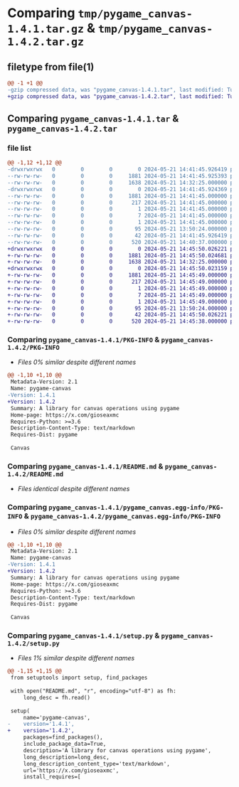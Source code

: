 # Comparing `tmp/pygame_canvas-1.4.1.tar.gz` & `tmp/pygame_canvas-1.4.2.tar.gz`

## filetype from file(1)

```diff
@@ -1 +1 @@
-gzip compressed data, was "pygame_canvas-1.4.1.tar", last modified: Tue May 21 14:41:45 2024, max compression
+gzip compressed data, was "pygame_canvas-1.4.2.tar", last modified: Tue May 21 14:45:50 2024, max compression
```

## Comparing `pygame_canvas-1.4.1.tar` & `pygame_canvas-1.4.2.tar`

### file list

```diff
@@ -1,12 +1,12 @@
-drwxrwxrwx   0        0        0        0 2024-05-21 14:41:45.926419 pygame_canvas-1.4.1/
--rw-rw-rw-   0        0        0     1881 2024-05-21 14:41:45.925393 pygame_canvas-1.4.1/PKG-INFO
--rw-rw-rw-   0        0        0     1638 2024-05-21 14:32:25.000000 pygame_canvas-1.4.1/README.md
-drwxrwxrwx   0        0        0        0 2024-05-21 14:41:45.924369 pygame_canvas-1.4.1/pygame_canvas.egg-info/
--rw-rw-rw-   0        0        0     1881 2024-05-21 14:41:45.000000 pygame_canvas-1.4.1/pygame_canvas.egg-info/PKG-INFO
--rw-rw-rw-   0        0        0      217 2024-05-21 14:41:45.000000 pygame_canvas-1.4.1/pygame_canvas.egg-info/SOURCES.txt
--rw-rw-rw-   0        0        0        1 2024-05-21 14:41:45.000000 pygame_canvas-1.4.1/pygame_canvas.egg-info/dependency_links.txt
--rw-rw-rw-   0        0        0        7 2024-05-21 14:41:45.000000 pygame_canvas-1.4.1/pygame_canvas.egg-info/requires.txt
--rw-rw-rw-   0        0        0        1 2024-05-21 14:41:45.000000 pygame_canvas-1.4.1/pygame_canvas.egg-info/top_level.txt
--rw-rw-rw-   0        0        0       95 2024-05-21 13:50:24.000000 pygame_canvas-1.4.1/pyproject.toml
--rw-rw-rw-   0        0        0       42 2024-05-21 14:41:45.926419 pygame_canvas-1.4.1/setup.cfg
--rw-rw-rw-   0        0        0      520 2024-05-21 14:40:37.000000 pygame_canvas-1.4.1/setup.py
+drwxrwxrwx   0        0        0        0 2024-05-21 14:45:50.026221 pygame_canvas-1.4.2/
+-rw-rw-rw-   0        0        0     1881 2024-05-21 14:45:50.024681 pygame_canvas-1.4.2/PKG-INFO
+-rw-rw-rw-   0        0        0     1638 2024-05-21 14:32:25.000000 pygame_canvas-1.4.2/README.md
+drwxrwxrwx   0        0        0        0 2024-05-21 14:45:50.023159 pygame_canvas-1.4.2/pygame_canvas.egg-info/
+-rw-rw-rw-   0        0        0     1881 2024-05-21 14:45:49.000000 pygame_canvas-1.4.2/pygame_canvas.egg-info/PKG-INFO
+-rw-rw-rw-   0        0        0      217 2024-05-21 14:45:49.000000 pygame_canvas-1.4.2/pygame_canvas.egg-info/SOURCES.txt
+-rw-rw-rw-   0        0        0        1 2024-05-21 14:45:49.000000 pygame_canvas-1.4.2/pygame_canvas.egg-info/dependency_links.txt
+-rw-rw-rw-   0        0        0        7 2024-05-21 14:45:49.000000 pygame_canvas-1.4.2/pygame_canvas.egg-info/requires.txt
+-rw-rw-rw-   0        0        0        1 2024-05-21 14:45:49.000000 pygame_canvas-1.4.2/pygame_canvas.egg-info/top_level.txt
+-rw-rw-rw-   0        0        0       95 2024-05-21 13:50:24.000000 pygame_canvas-1.4.2/pyproject.toml
+-rw-rw-rw-   0        0        0       42 2024-05-21 14:45:50.026221 pygame_canvas-1.4.2/setup.cfg
+-rw-rw-rw-   0        0        0      520 2024-05-21 14:45:38.000000 pygame_canvas-1.4.2/setup.py
```

### Comparing `pygame_canvas-1.4.1/PKG-INFO` & `pygame_canvas-1.4.2/PKG-INFO`

 * *Files 0% similar despite different names*

```diff
@@ -1,10 +1,10 @@
 Metadata-Version: 2.1
 Name: pygame-canvas
-Version: 1.4.1
+Version: 1.4.2
 Summary: A library for canvas operations using pygame
 Home-page: https://x.com/gioseaxmc
 Requires-Python: >=3.6
 Description-Content-Type: text/markdown
 Requires-Dist: pygame
 
 Canvas
```

### Comparing `pygame_canvas-1.4.1/README.md` & `pygame_canvas-1.4.2/README.md`

 * *Files identical despite different names*

### Comparing `pygame_canvas-1.4.1/pygame_canvas.egg-info/PKG-INFO` & `pygame_canvas-1.4.2/pygame_canvas.egg-info/PKG-INFO`

 * *Files 0% similar despite different names*

```diff
@@ -1,10 +1,10 @@
 Metadata-Version: 2.1
 Name: pygame-canvas
-Version: 1.4.1
+Version: 1.4.2
 Summary: A library for canvas operations using pygame
 Home-page: https://x.com/gioseaxmc
 Requires-Python: >=3.6
 Description-Content-Type: text/markdown
 Requires-Dist: pygame
 
 Canvas
```

### Comparing `pygame_canvas-1.4.1/setup.py` & `pygame_canvas-1.4.2/setup.py`

 * *Files 1% similar despite different names*

```diff
@@ -1,15 +1,15 @@
 from setuptools import setup, find_packages
 
 with open("README.md", "r", encoding="utf-8") as fh:
     long_desc = fh.read()
 
 setup(
     name='pygame-canvas',
-    version='1.4.1',
+    version='1.4.2',
     packages=find_packages(),
     include_package_data=True,
     description='A library for canvas operations using pygame',
     long_description=long_desc,
     long_description_content_type='text/markdown',
     url='https://x.com/gioseaxmc',
     install_requires=[
```


